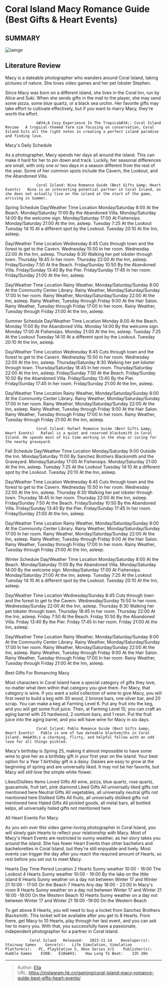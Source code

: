# Coral Island Macy Romance Guide (Best Gifts &amp; Heart Events)


## SUMMARY 

![iamge](https://static1.srcdn.com/wordpress/wp-content/uploads/2023/12/coral-island-macy-romance-guide-best-gifts-heart-events.jpg)

## Literature Review

Macy is a dateable photographer who wanders around Coral Island, taking pictures of nature. She loves video games and her pet lobster Stephen.





Since Macy was born on a different island, she lives in the Coral Inn, run by Alice and Suki. When she sends gifts in the mail to the player, she may send some pizza, some blue quartz, or a black sea urchin. Her favorite gifts may take effort to cultivate effectively, but if you want to marry Macy, they&#39;re worth the effort.




                  &#34;A Cozy Experience In The Tropics&#34;: Coral Island Review   A tropical-themed farm sim focusing on conservation, Coral Island hits all the right notes in creating a perfect island paradise and finding love.   


 Macy&#39;s Daily Schedule 
          

As a photographer, Macy spends her days all around the island. This can make it hard for her to pin down and track. Luckily, her seasonal differences are small, with only one or two days in a season different from the rest of the year. Some of her common spots include the Cavern, the Lookout, and the Abandoned Villa.

                  Coral Island: Nina Romance Guide (Best Gifts &amp; Heart Events)   Nina is an interesting potential partner in Coral Island, as she does not actually live on the island at the start of the game, arriving in Summer.   




Spring Schedule
  Day/Weather   Time   Location    Monday/Saturday   8:00   At the Beach.    Monday/Saturday   11:00   By the Abandoned Villa.    Monday/Saturday   14:00   By the welcome sign.    Monday/Saturday   17:00   At Fishensips.    Monday/Saturday   21:00   At the Inn, asleep.    Tuesday   7:25   At the Lookout    Tuesday   14:10   At a different spot by the Lookout.    Tuesday   20:10   At the Inn, asleep.   



 Day/Weather  Time  Location   Wednesday  8:45  Cuts through town and the forest to get to the Cavern.   Wednesday  15:50  In her room.   Wednesday  22:00  At the Inn, asleep.   Thursday  8:30  Walking her pet lobster through town.   Thursday  18:45  In her room.   Thursday  22:00  At the Inn, asleep.   Friday/Sunday  7:50  At the Beach.   Friday/Sunday  10:50  By the Abandoned Villa.   Friday/Sunday  13:40  By the Pier.   Friday/Sunday  17:45  In her room.   Friday/Sunday  21:00  At the Inn, asleep.   






  Day/Weather   Time   Location    Rainy Weather, Monday/Saturday/Sunday   8:00   At the Community Center Library.    Rainy Weather, Monday/Saturday/Sunday   17:00   In her room.    Rainy Weather, Monday/Saturday/Sunday   22:00   At the Inn, asleep.    Rainy Weather, Tuesday through Friday   9:00   At the Hair Salon.    Rainy Weather, Tuesday through Friday   17:00   In her room.    Rainy Weather, Tuesday through Friday   21:00   At the Inn, asleep.   



Summer Schedule
  Day/Weather   Time   Location    Monday   8:00   At the Beach.    Monday   11:00   By the Abandoned Villa.    Monday   14:00   By the welcome sign.    Monday   17:00   At Fishensips.    Monday   21:00   At the Inn, asleep.    Tuesday   7:25   At the Lookout    Tuesday   14:10   At a different spot by the Lookout.    Tuesday   20:10   At the Inn, asleep.   






  Day/Weather   Time   Location   Wednesday  8:45  Cuts through town and the forest to get to the Cavern.   Wednesday  15:50  In her room.   Wednesday  22:00  At the Inn, asleep.   Thursday/Saturday  8:30  Walking her pet lobster through town.   Thursday/Saturday  18:45  In her room.   Thursday/Saturday  22:00  At the Inn, asleep.   Friday/Sunday  7:50  At the Beach.   Friday/Sunday  10:50  By the Abandoned Villa.   Friday/Sunday  13:40  By the Pier.   Friday/Sunday  17:45  In her room.   Friday/Sunday  21:00  At the Inn, asleep.   



  Day/Weather   Time   Location    Rainy Weather, Monday/Saturday/Sunday   8:00   At the Community Center Library.    Rainy Weather, Monday/Saturday/Sunday   17:00   In her room.    Rainy Weather, Monday/Saturday/Sunday   22:00   At the Inn, asleep.    Rainy Weather, Tuesday through Friday   9:00   At the Hair Salon.    Rainy Weather, Tuesday through Friday   17:00   In her room.    Rainy Weather, Tuesday through Friday   21:00   At the Inn, asleep.   






                  Coral Island: Rafael Romance Guide (Best Gifts &amp; Heart Events)   Rafael is a quiet and reserved blacksmith in Coral Island. He spends most of his time working in the shop or caring for the nearby graveyard.   

Fall Schedule
 Day/Weather  Time  Location   Monday/Saturday  9:00  Outside the Inn.   Monday/Saturday  11:00  By Sanchez Brothers Blacksmith and the Graveyard.   Monday/Saturday  17:00  At Fishensips.   Monday/Saturday  21:00  At the Inn, asleep.   Tuesday  7:25  At the Lookout   Tuesday  14:10  At a different spot by the Lookout.   Tuesday  20:10  At the Inn, asleep.   



 Day/Weather  Time  Location   Wednesday  8:45  Cuts through town and the forest to get to the Cavern.   Wednesday  15:50  In her room.   Wednesday  22:00  At the Inn, asleep.   Thursday  8:30  Walking her pet lobster through town.   Thursday  18:45  In her room.   Thursday  22:00  At the Inn, asleep.   Friday/Sunday  7:50  At the Beach.   Friday/Sunday  10:50  By the Abandoned Villa.   Friday/Sunday  13:40  By the Pier.   Friday/Sunday  17:45  In her room.   Friday/Sunday  21:00  At the Inn, asleep.   






  Day/Weather   Time   Location    Rainy Weather, Monday/Saturday/Sunday   8:00   At the Community Center Library.    Rainy Weather, Monday/Saturday/Sunday   17:00   In her room.    Rainy Weather, Monday/Saturday/Sunday   22:00   At the Inn, asleep.    Rainy Weather, Tuesday through Friday   9:00   At the Hair Salon.    Rainy Weather, Tuesday through Friday   17:00   In her room.    Rainy Weather, Tuesday through Friday   21:00   At the Inn, asleep.   



Winter Schedule
  Day/Weather   Time   Location    Monday/Saturday   8:00   At the Beach.    Monday/Saturday   11:00   By the Abandoned Villa.    Monday/Saturday   14:00   By the welcome sign.    Monday/Saturday   17:00   At Fishensips.    Monday/Saturday   21:00   At the Inn, asleep.    Tuesday   7:25   At the Lookout    Tuesday   14:10   At a different spot by the Lookout.    Tuesday   20:10   At the Inn, asleep.   






 Day/Weather  Time  Location   Wednesday/Sunday  8:45  Cuts through town and the forest to get to the Cavern.   Wednesday/Sunday  15:50  In her room.   Wednesday/Sunday  22:00  At the Inn, asleep.   Thursday  8:30  Walking her pet lobster through town.   Thursday  18:45  In her room.   Thursday  22:00  At the Inn, asleep.   Friday  7:50  At the Beach.   Friday  10:50  By the Abandoned Villa.   Friday  13:40  By the Pier.   Friday  17:45  In her room.   Friday  21:00  At the Inn, asleep.   



  Day/Weather   Time   Location    Rainy Weather, Monday/Saturday/Sunday   8:00   At the Community Center Library.    Rainy Weather, Monday/Saturday/Sunday   17:00   In her room.    Rainy Weather, Monday/Saturday/Sunday   22:00   At the Inn, asleep.    Rainy Weather, Tuesday through Friday   9:00   At the Hair Salon.    Rainy Weather, Tuesday through Friday   17:00   In her room.    Rainy Weather, Tuesday through Friday   21:00   At the Inn, asleep.   








 Best Gifts For Romancing Macy 
          

Most characters in Coral Island have a special category of gifts they love, no matter what item within that category you give them. For Macy, that category is wine. If you want a solid collection of wine to give Macy, you will first need to build a keg with 30 wood, 2 bronze bars, one silver bar, and 20 scrap. You can make a keg at Farming Level 6. Put any fruit into the keg, and you will get some fruit juice. Then, at Farming Level 10, you can craft an aging barrel with 25 hardwood, 2 osmium bars, and 1 resin. Put the fruit juice into the aging barrel, and you will have wine for Macy in six days.

                  Coral Island: Pablo Romance Guide (Best Gifts &amp; Heart Events)   Pablo is one of two dateable blacksmiths in Coral Island. He&#39;s a charming, flirty, and helpful fellow with an odd love for all things pickled.   






Macy&#39;s birthday is Spring 25, making it almost impossible to have some wine to give her as a birthday gift in your first year on the island. Your best option for a Year 1 birthday gift is a daisy. Daisies are easy to grow at the beginning of spring and are universally liked. It may not be her favorite, but Macy will still love the simple white flower.




  Likes/Dislikes   Items    Loved Gifts   All wine, pizza, blue quartz, rose quartz, guacamole, fruit tart, pink diamond    Liked Gifts   All universally liked gifts not mentioned here    Neutral Gifts   All vegetables, all universally neutral gifts not mentioned here    Disliked Gifts   All fruits, all universally disliked gifts not mentioned here    Hated Gifts   All pickled goods, all metal bars, all bottled kelps, all universally hated gifts not mentioned here   





 All Heart Events For Macy 
         

As you win over this video game-loving photographer in Coral Island, you will slowly gain Hearts to reflect your relationship with Macy. Most of Macy&#39;s Heart Events are restricted to sunny weather, as her story takes you around the island. She has fewer Heart Events than other bachelors and bachelorettes in Coral Island, but they&#39;re still enjoyable and lively. Most events can trigger the day after you reach the required amount of Hearts, so rest before you set out to meet Macy.




  Hearts   Day   Time Period   Location    2 Hearts   Sunny weather   10:00 - 16:00   The Lookout    4 Hearts   Sunny weather   10:00 - 16:00   By the lake on the little island    6 Hearts   Sunny weather on a day not between Winter 17 and Winter 21   10:00 - 17:00   On the Beach    7 Hearts   Any day   18:00 - 23:00   In Macy&#39;s room    8 Hearts   Sunny weather on a day not between Winter 17 and Winter 21   18:00 -19:00   On the Western Beach    10 Hearts   Sunny weather on a day not between Winter 17 and Winter 21   18:00 -19:00   On the Western Beach   



To get above 8 Hearts, you will need to buy a locket from Sanchez Brothers Blacksmith. This locket will be available after you get to 8 Hearts. From there, get Macy to 10 Hearts, play through her last event, and you can ask her to marry you. With that, you successfully have a passionate, independent photographer for a partner in Coral Island.

               Coral Island   Released:   2023-11-14    Developer(s):   Stairway Games    Genre(s):   Life Simulation, Simulation    Platform(s):   PC, PlayStation 5, Xbox Series X/S    Publisher(s):   Humble Games    ESRB:   E10&#43;    How Long To Beat:    22h 20m      

---

> Author: [Ella](https://instagram.hk.cn/)  
> URL: https://instagram.hk.cn/gaming/coral-island-macy-romance-guide-best-gifts-heart-events/  

